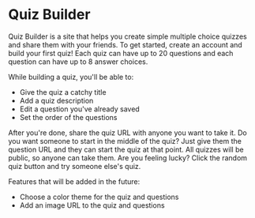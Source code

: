 # Quiz Builder

Quiz Builder is a site that helps you create simple multiple choice quizzes and share them with your friends. To get started, create an account and build your first quiz! Each quiz can have up to 20 questions and each question can have up to 8 answer choices.

While building a quiz, you'll be able to:

-   Give the quiz a catchy title
-   Add a quiz description
-   Edit a question you've already saved
-   Set the order of the questions

After you're done, share the quiz URL with anyone you want to take it. Do you want someone to start in the middle of the quiz? Just give them the question URL and they can start the quiz at that point. All quizzes will be public, so anyone can take them. Are you feeling lucky? Click the random quiz button and try someone else's quiz.

Features that will be added in the future:

-   Choose a color theme for the quiz and questions
-   Add an image URL to the quiz and questions
